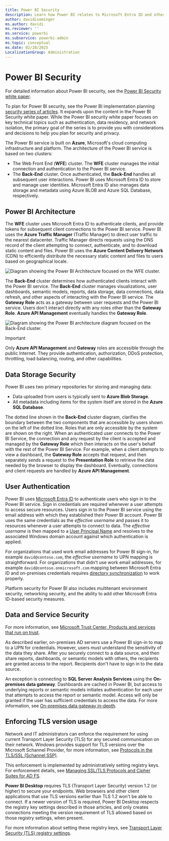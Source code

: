 ```yaml
---
title: Power BI Security
description: Learn how Power BI relates to Microsoft Entra ID and other Azure services. 
author: davidiseminger
ms.author: davidi
ms.reviewer: ''
ms.service: powerbi
ms.subservice: powerbi-admin
ms.topic: conceptual
ms.date: 02/28/2025
LocalizationGroup: Administration
---
```


# Power BI Security

For detailed information about Power BI security, see the [Power BI Security white paper](/power-bi/guidance/whitepaper-powerbi-security).

To plan for Power BI security, see the Power BI implementation planning [security series of articles](/power-bi/guidance/powerbi-implementation-planning-security-overview). It expands upon the content in the Power BI Security white paper. While the Power BI security white paper focuses on key technical topics such as authentication, data residency, and network isolation, the primary goal of the series is to provide you with considerations and decisions to help you plan for security and privacy.

The Power BI service is built on **Azure**, Microsoft's cloud computing infrastructure and platform. The architecture of the Power BI service is based on two clusters:

- The Web Front End (**WFE**) cluster. The **WFE** cluster manages the initial connection and authentication to the Power BI service.
- The **Back-End** cluster. Once authenticated, the **Back-End** handles all subsequent user interactions. Power BI uses Microsoft Entra ID to store and manage user identities. Microsoft Entra ID also manages data storage and metadata using Azure BLOB and Azure SQL Database, respectively.

## Power BI Architecture

The **WFE** cluster uses Microsoft Entra ID to authenticate clients, and provide tokens for subsequent client connections to the Power BI service. Power BI uses the **Azure Traffic Manager** (Traffic Manager) to direct user traffic to the nearest datacenter. Traffic Manager directs requests using the DNS record of the client attempting to connect, authenticate, and to download static content and files. Power BI uses the **Azure Content Delivery Network** (CDN) to efficiently distribute the necessary static content and files to users based on geographical locale.

![Diagram showing the Power BI Architecture focused on the WFE cluster.](media/service-admin-power-bi-security/pbi_security_v2_wfe.png)

The **Back-End** cluster determines how authenticated clients interact with the Power BI service. The **Back-End** cluster manages visualizations, user dashboards, semantic models, reports, data storage, data connections, data refresh, and other aspects of interacting with the Power BI service. The **Gateway Role** acts as a gateway between user requests and the Power BI service. Users don't interact directly with any roles other than the **Gateway Role**. **Azure API Management**  eventually handles the **Gateway Role**.

![Diagram showing the Power BI architecture diagram focused on the Back-End cluster.](media/service-admin-power-bi-security/pbi_security_v2_backend_updated.png)

> [!IMPORTANT]
> Only **Azure API Management** and **Gateway** roles are accessible through the public Internet. They provide authentication, authorization, DDoS protection, throttling, load balancing, routing, and other capabilities.

## Data Storage Security

Power BI uses two primary repositories for storing and managing data:

- Data uploaded from users is typically sent to **Azure Blob Storage**.
- All metadata including items for the system itself are stored in the **Azure SQL Database**.

The dotted line shown in the **Back-End** cluster diagram, clarifies the boundary between the two components that are accessible by users shown on the left of the dotted line. Roles that are only accessible by the system are shown on the right. When an authenticated user connects to the Power BI Service, the connection and any request by the client is accepted and managed by the **Gateway Role** which then interacts on the user's behalf with the rest of the Power BI Service. For example, when a client attempts to view a dashboard, the **Gateway Role** accepts that request, and then separately sends a request to the **Presentation Role** to retrieve the data needed by the browser to display the dashboard. Eventually, connections and client requests are handled by **Azure API Management**.

## User Authentication

Power BI uses [Microsoft Entra ID](https://azure.microsoft.com/services/active-directory/) to authenticate users who sign in to the Power BI service. Sign in credentials are required whenever a user attempts to access secure resources. Users sign in to the Power BI service using the email address with which they established their Power BI account. Power BI uses the same credentials as the *effective username* and passes it to resources whenever a user attempts to connect to data. The *effective username* is then mapped to a [User Principal Name](/windows/win32/secauthn/user-name-formats#user-principal-name) and resolves to the associated Windows domain account against which authentication is applied.

For organizations that used work email addresses for Power BI sign-in, for example `david@contoso.com`, the *effective username* to UPN mapping is straightforward. For organizations that didn't use work email addresses, for example `david@contoso.onmicrosoft.com` mapping between Microsoft Entra ID and on-premises credentials requires [directory synchronization](/azure/active-directory-domain-services/synchronization) to work properly.

Platform security for Power BI also includes multitenant environment security, networking security, and the ability to add other Microsoft Entra ID-based security measures.

## Data and Service Security

For more information, see [Microsoft Trust Center, Products and services that run on trust](https://www.microsoft.com/trust-center/product-overview).

As described earlier, on-premises AD servers use a Power BI sign-in to map to a UPN for credentials. However, users must understand the sensitivity of the data they share. After you securely connect to a data source, and then share reports, dashboards, or semantic models with others, the recipients are granted access to the report. Recipients don't have to sign in to the data source.

An exception is connecting to **SQL Server Analysis Services** using the **On-premises data gateway**. Dashboards are cached in Power BI, but access to underlying reports or semantic models initiates authentication for each user that attempts to access the report or semantic model. Access will only be granted if the user has sufficient credentials to access the data. For more information, see [On-premises data gateway in-depth](../connect-data/service-gateway-onprem-indepth.md).

## Enforcing TLS version usage

Network and IT administrators can enforce the requirement for using current Transport Layer Security (TLS) for any secured communication on their network. Windows provides support for TLS versions over the Microsoft Schannel Provider, for more information, see [Protocols in the TLS/SSL (Schannel SSP)](/windows/desktop/SecAuthN/protocols-in-tls-ssl--schannel-ssp-).

This enforcement is implemented by administratively setting registry keys. For enforcement details, see [Managing SSL/TLS Protocols and Cipher Suites for AD FS](/windows-server/identity/ad-fs/operations/manage-ssl-protocols-in-ad-fs).

**Power BI Desktop** requires TLS (Transport Layer Security) version 1.2 (or higher) to secure your endpoints. Web browsers and other client applications that use TLS versions earlier than TLS 1.2 won't be able to connect. If a newer version of TLS is required, Power BI Desktop respects the registry key settings described in those articles, and only creates connections meeting the version requirement of TLS allowed based on those registry settings, when present.

For more information about setting these registry keys, see [Transport Layer Security (TLS) registry settings](/windows-server/security/tls/tls-registry-settings).
